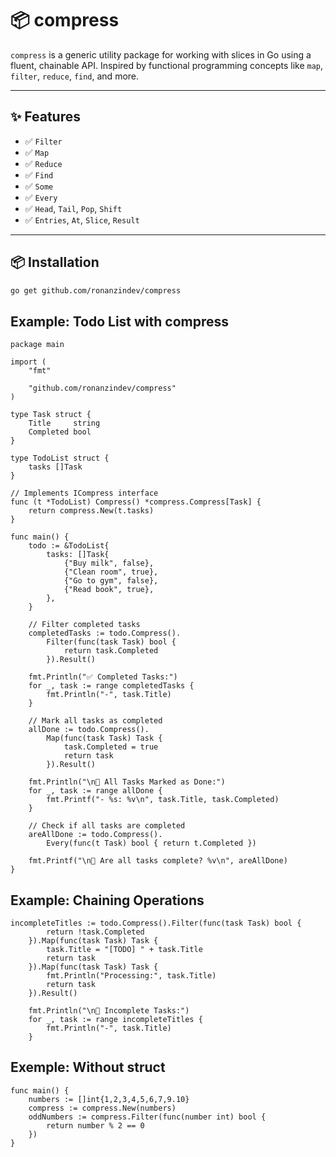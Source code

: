 # 📦 compress

`compress` is a generic utility package for working with slices in Go using a fluent, chainable API. Inspired by functional programming concepts like `map`, `filter`, `reduce`, `find`, and more.

---

## ✨ Features

- ✅ `Filter`
- ✅ `Map`
- ✅ `Reduce`
- ✅ `Find`
- ✅ `Some`
- ✅ `Every`
- ✅ `Head`, `Tail`, `Pop`, `Shift`
- ✅ `Entries`, `At`, `Slice`, `Result`

---

## 📦 Installation

```bash
go get github.com/ronanzindev/compress
```

## Example: Todo List with compress

```golang
package main

import (
	"fmt"

	"github.com/ronanzindev/compress"
)

type Task struct {
	Title     string
	Completed bool
}

type TodoList struct {
	tasks []Task
}

// Implements ICompress interface
func (t *TodoList) Compress() *compress.Compress[Task] {
	return compress.New(t.tasks)
}

func main() {
	todo := &TodoList{
		tasks: []Task{
			{"Buy milk", false},
			{"Clean room", true},
			{"Go to gym", false},
			{"Read book", true},
		},
	}

	// Filter completed tasks
	completedTasks := todo.Compress().
		Filter(func(task Task) bool {
			return task.Completed
		}).Result()

	fmt.Println("✅ Completed Tasks:")
	for _, task := range completedTasks {
		fmt.Println("-", task.Title)
	}

	// Mark all tasks as completed
	allDone := todo.Compress().
		Map(func(task Task) Task {
			task.Completed = true
			return task
		}).Result()

	fmt.Println("\n📌 All Tasks Marked as Done:")
	for _, task := range allDone {
		fmt.Printf("- %s: %v\n", task.Title, task.Completed)
	}

	// Check if all tasks are completed
	areAllDone := todo.Compress().
		Every(func(t Task) bool { return t.Completed })

	fmt.Printf("\n🧪 Are all tasks complete? %v\n", areAllDone)
}
```

## Example: Chaining Operations

```golang
incompleteTitles := todo.Compress().Filter(func(task Task) bool {
		return !task.Completed
	}).Map(func(task Task) Task {
		task.Title = "[TODO] " + task.Title
		return task
	}).Map(func(task Task) Task {
		fmt.Println("Processing:", task.Title)
		return task
	}).Result()

    fmt.Println("\n📝 Incomplete Tasks:")
    for _, task := range incompleteTitles {
	    fmt.Println("-", task.Title)
    }
```


## Exemple: Without struct
```golang
func main() {
	numbers := []int{1,2,3,4,5,6,7,9.10}
	compress := compress.New(numbers)
	oddNumbers := compress.Filter(func(number int) bool {
		return number % 2 == 0
	}) 
}
```
